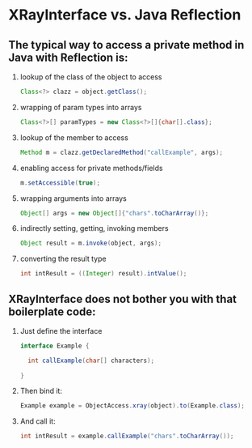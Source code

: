 XRayInterface vs. Java Reflection
=================================

The typical way to access a private method in Java with Reflection is:
----------------------------------------------------------------------

1. lookup of the class of the object to access

    ```Java
    Class<?> clazz = object.getClass();
    ```
2. wrapping of param types into arrays

    ```Java
    Class<?>[] paramTypes = new Class<?>[]{char[].class};
    ```
3. lookup of the member to access
    
    ```Java
    Method m = clazz.getDeclaredMethod("callExample", args);
    ```
4. enabling access for private methods/fields
    
    ```Java
    m.setAccessible(true);
    ```
5. wrapping arguments into arrays
    
    ```Java
    Object[] args = new Object[]{"chars".toCharArray()};
    ```
6. indirectly setting, getting, invoking members
    
    ```Java
    Object result = m.invoke(object, args);
    ```
7. converting the result type 
    
    ```Java
    int intResult = ((Integer) result).intValue();
    ```

XRayInterface does not bother you with that boilerplate code:
-------------------------------------------------------------

1. Just define the interface

    ```Java
    interface Example {

      int callExample(char[] characters);
      
    }
    ```
2. Then bind it:

    ```Java
    Example example = ObjectAccess.xray(object).to(Example.class);
    ```
3. And call it:

    ```Java
    int intResult = example.callExample("chars".toCharArray());
    ```

